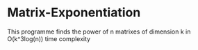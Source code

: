 # Matrix-Exponentiation
This programme finds the power of n matrixes of dimension k in O(k^3log(n)) time complexity
